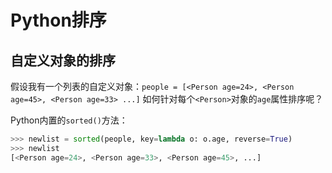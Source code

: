 # Python排序


## 自定义对象的排序

假设我有一个列表的自定义对象：`people = [<Person age=24>, <Person age=45>, <Person age=33> ...]`
如何针对每个`<Person>`对象的`age`属性排序呢？

Python内置的`sorted()`方法：
```py
>>> newlist = sorted(people, key=lambda o: o.age, reverse=True)
>>> newlist
[<Person age=24>, <Person age=33>, <Person age=45>, ...]
```
